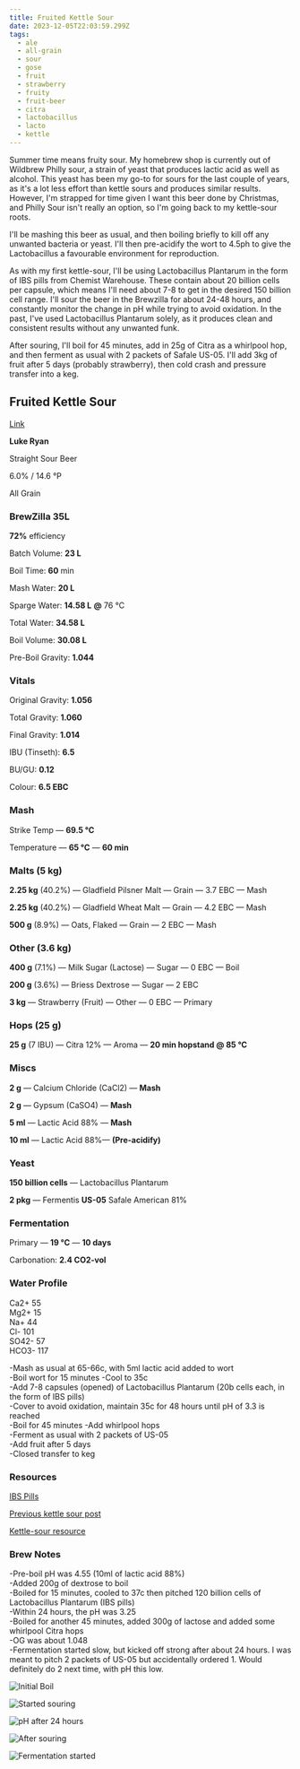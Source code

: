 ```yaml
---
title: Fruited Kettle Sour
date: 2023-12-05T22:03:59.299Z
tags:
  - ale
  - all-grain
  - sour
  - gose
  - fruit
  - strawberry
  - fruity
  - fruit-beer
  - citra
  - lactobacillus
  - lacto
  - kettle
---
```

Summer time means fruity sour. My homebrew shop is currently out of Wildbrew Philly sour, a strain of yeast that produces lactic acid as well as alcohol. This yeast has been my go-to for sours for the last couple of years, as it's a lot less effort than kettle sours and produces similar results. However, I'm strapped for time given I want this beer done by Christmas, and Philly Sour isn't really an option, so I'm going back to my kettle-sour roots.

I'll be mashing this beer as usual, and then boiling briefly to kill off any unwanted bacteria or yeast. I'll then pre-acidify the wort to 4.5ph to give the Lactobacillus a favourable environment for reproduction. 

As with my first kettle-sour, I'll be using Lactobacillus Plantarum in the form of IBS pills from Chemist Warehouse. These contain about 20 billion cells per capsule, which means I'll need about 7-8 to get in the desired 150 billion cell range. I'll sour the beer in the Brewzilla for about 24-48 hours, and constantly monitor the change in pH while trying to avoid oxidation. In the past, I've used Lactobacillus Plantarum solely, as it produces clean and consistent results without any unwanted funk. 

After souring, I'll boil for 45 minutes, add in 25g of Citra as a whirlpool hop, and then ferment as usual with 2 packets of Safale US-05. I'll add 3kg of fruit after 5 days (probably strawberry), then cold crash and pressure transfer into a keg. 

## **Fruited Kettle Sour**

[Link](https://share.brewfather.app/hCdX42hB2VgXqs)

**Luke Ryan**

Straight Sour Beer

6.0% / 14.6 °P

All Grain

### **BrewZilla 35L**

**72%** efficiency

Batch Volume: **23 L**

Boil Time: **60** min

Mash Water: **20 L**

Sparge Water: **14.58 L** **@** 76 °C

Total Water: **34.58 L**

Boil Volume: **30.08 L**

Pre-Boil Gravity: **1.044**

### Vitals

Original Gravity: **1.056**

Total Gravity: **1.060**

Final Gravity: **1.014**

IBU (Tinseth): **6.5**

BU/GU: **0.12**

Colour: **6.5 EBC** 

### Mash

Strike Temp — **69.5 °C**

Temperature — **65 °C** — **60 min**

### Malts **(5 kg)**

**2.25 kg** (40.2%) — Gladfield Pilsner Malt — Grain — 3.7 EBC — Mash

**2.25 kg** (40.2%) — Gladfield Wheat Malt — Grain — 4.2 EBC — Mash

**500 g** (8.9%) — Oats, Flaked — Grain — 2 EBC — Mash

### Other **(3.6 kg)**

**400 g** (7.1%) — Milk Sugar (Lactose) — Sugar — 0 EBC — Boil

**200 g** (3.6%) — Briess Dextrose — Sugar — 2 EBC

**3 kg** — Strawberry (Fruit) — Other — 0 EBC — Primary

### Hops **(25 g)**

**25 g** (7 IBU) — Citra 12% — Aroma — **20 min hopstand @ 85 °C**

### Miscs

**2 g** — Calcium Chloride (CaCl2) — **Mash**

**2 g** — Gypsum (CaSO4) — **Mash**

**5 ml** — Lactic Acid 88% — **Mash**

**10 ml** — Lactic Acid 88%— **(Pre-acidify)**

### Yeast

**150 billion cells** — Lactobacillus Plantarum

**2 pkg** — Fermentis **US-05** Safale American 81%

### Fermentation

Primary — **19 °C** — **10 days**

Carbonation: **2.4 CO2-vol**

### Water Profile

Ca2+ 55\
Mg2+ 15\
Na+ 44\
Cl- 101\
SO42- 57\
HCO3- 117

\-Mash as usual at 65-66c, with 5ml lactic acid added to wort \
-Boil wort for 15 minutes -Cool to 35c \
-Add 7-8 capsules (opened) of Lactobacillus Plantarum (20b cells each, in the form of IBS pills) \
-Cover to avoid oxidation, maintain 35c for 48 hours until pH of 3.3 is reached \
-Boil for 45 minutes -Add whirlpool hops \
-Ferment as usual with 2 packets of US-05 \
-Add fruit after 5 days \
-Closed transfer to keg

### R﻿esources

[I﻿BS Pills](https://www.chemistwarehouse.com.au/buy/49531/inner-health-ibs-support-probiotic-30-capsules-fridge-line?gad_source=1&gclid=Cj0KCQiAsburBhCIARIsAExmsu4nrn0w4pLg-Y2sJjIukuiYCHoL7W1STlsuh836MOP9KsMmu5AzRL4aAsX2EALw_wcB&gclsrc=aw.ds)

[P﻿revious kettle sour post](https://krakenbrewing.netlify.app/post/2020-01-09-strawberry-sour/)

[K﻿ettle-sour resource](https://www.milkthefunk.com/wiki/Main_Page)

### Brew Notes

\-﻿Pre-boil pH was 4.55 (10ml of lactic acid 88%)\
-﻿Added 200g of dextrose to boil\
-﻿Boiled for 15 minutes, cooled to 37c then pitched 120 billion cells of Lactobacillus Plantarum (IBS pills)\
-﻿Within 24 hours, the pH was 3.25\
-﻿Boiled for another 45 minutes, added 300g of lactose and added some whirlpool Citra hops \
-﻿OG was about 1.048\
-Fermentation started slow, but kicked off strong after about 24 hours. I was meant to pitch 2 packets of US-05 but accidentally ordered 1. Would definitely do 2 next time, with pH this low.

![Initial Boil](/img/20231207_113309.jpg "Initial Boil")

![Started souring](/img/20231207_151342.jpg "Started souring")

![pH after 24 hours](/img/20231208_140419.jpg "pH after 24 hours")

![After souring](/img/20231208_144057.jpg "After souring")

![Fermentation started](/img/20231210_090610.jpg "Fermentation started")